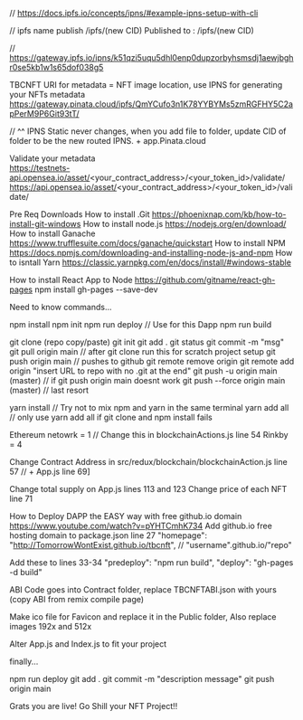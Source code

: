// https://docs.ipfs.io/concepts/ipns/#example-ipns-setup-with-cli

// ipfs name publish /ipfs/(new CID)
Published to <IPNS>: /ipfs/(new CID)

// https://gateway.ipfs.io/ipns/k51qzi5uqu5dhl0enp0dupzorbyhsmsdj1aewjbghr0se5kb1w1s65dof038g5

TBCNFT URI for metadata = NFT image location, use IPNS for generating your NFTs metadata
https://gateway.pinata.cloud/ipfs/QmYCufo3n1K78YYBYMs5zmRGFHY5C2apPerM9P6Git93tT/

// ^^ IPNS Static never changes, when you add file to folder, update CID of folder to be the new routed IPNS. + app.Pinata.cloud

Validate your metadata  
https://testnets-api.opensea.io/asset/<your_contract_address>/<your_token_id>/validate/ 
https://api.opensea.io/asset/<your_contract_address>/<your_token_id>/validate/ 

Pre Req Downloads
How to install .Git https://phoenixnap.com/kb/how-to-install-git-windows
How to install node.js https://nodejs.org/en/download/
How to install Ganache https://www.trufflesuite.com/docs/ganache/quickstart
How to install NPM https://docs.npmjs.com/downloading-and-installing-node-js-and-npm
How to isntall Yarn https://classic.yarnpkg.com/en/docs/install/#windows-stable


How to install React App to Node https://github.com/gitname/react-gh-pages
npm install gh-pages --save-dev

Need to know commands... 

npm install
npm init
npm run deploy // Use for this Dapp
npm run build

git clone (repo copy/paste)
git init
git add .
git status
git commit -m "msg"
git pull origin main // after git clone run this for scratch project setup
git push origin main // pushes to github
git remote remove origin
git remote add origin "insert URL to repo with no .git at the end"
git push -u origin main (master) // if git push origin main doesnt work
git push --force origin main (master) // last resort

yarn install // Try not to mix npm and yarn in the same terminal
yarn add all // only use yarn add all if git clone and npm install fails

Ethereum netowrk = 1  // Change this in blockchainActions.js line 54
Rinkby = 4

Change Contract Address in src/redux/blockchain/blockchainAction.js line 57 
// + App.js line 69]

Change total supply on App.js lines 113 and 123
Change price of each NFT line 71

How to Deploy DAPP the EASY way with free github.io domain https://www.youtube.com/watch?v=pYHTCmhK734
Add github.io free hosting domain to package.json line 27 
"homepage": "http://TomorrowWontExist.github.io/tbcnft", // "username".github.io/"repo"

Add these to lines 33-34
"predeploy": "npm run build",
"deploy": "gh-pages -d build"

ABI Code goes into Contract folder, replace TBCNFTABI.json with yours (copy ABI from remix compile page)

Make ico file for Favicon and replace it in the Public folder, Also replace images 192x and 512x

Alter App.js and Index.js to fit your project

finally... 

npm run deploy
git add .
git commit -m "description message"
git push origin main

Grats you are live! Go Shill your NFT Project!!